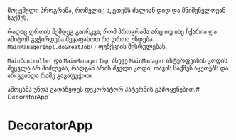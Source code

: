 მოცემული პროგრამა, რომელიც აკეთებს ძალიან დიდ და მნიშვნელოვან საქმეს.

რაღაც დროის შემდეგ გაირკვა, რომ პროგრამა არც თუ ისე ჩქარია და ამიტომ 
გვჭირდება შევაფასოთ რა დროს უნდება `MainManagerImpl.doGreatJob()` ფუნქციის შესრულებას.

`MainController` და `MainManagerImp`, ასევე `MainManager` ინტერფეისის 
კოდის შეცვლა არ შიძლება, რადგან არის ძველი კოდი, თავის საქმეს აკეთებს 
და არ გვინდა რამე გავაფუჭოთ.

ამოცანა უნდა გადაწყდეს დეკორატორ პატერნის გამოყენებით.# DecoratorApp
# DecoratorApp
